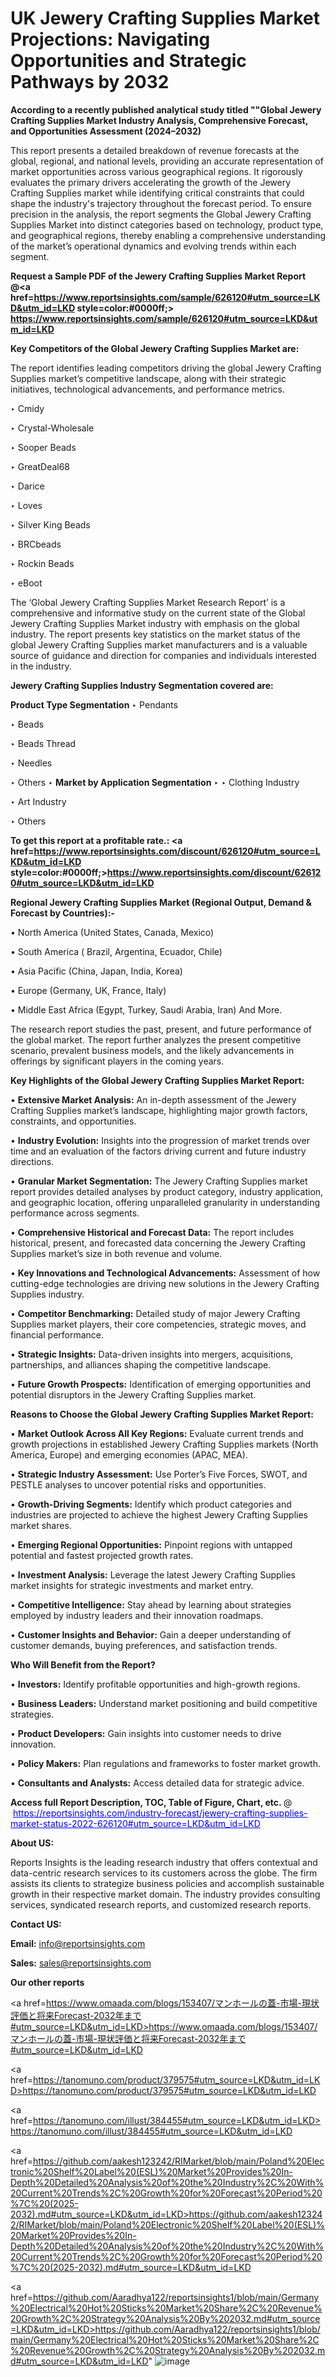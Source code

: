 # UK Jewery Crafting Supplies Market Projections: Navigating Opportunities and Strategic Pathways by 2032

<strong>According to a recently published analytical study titled ""Global Jewery Crafting Supplies Market Industry Analysis, Comprehensive Forecast, and Opportunities Assessment (2024–2032)</strong>

This report presents a detailed breakdown of revenue forecasts at the global, regional, and national levels, providing an accurate representation of market opportunities across various geographical regions. It rigorously evaluates the primary drivers accelerating the growth of the Jewery Crafting Supplies market while identifying critical constraints that could shape the industry's trajectory throughout the forecast period. To ensure precision in the analysis, the report segments the Global Jewery Crafting Supplies Market into distinct categories based on technology, product type, and geographical regions, thereby enabling a comprehensive understanding of the market’s operational dynamics and evolving trends within each segment.

<strong>Request a Sample PDF of the Jewery Crafting Supplies Market Report </strong><strong>@<a href=https://www.reportsinsights.com/sample/626120#utm_source=LKD&utm_id=LKD style=color:#0000ff;> https://www.reportsinsights.com/sample/626120#utm_source=LKD&utm_id=LKD</a></strong></font>

<strong>Key Competitors of the Global Jewery Crafting Supplies Market are:</strong>

The report identifies leading competitors driving the global Jewery Crafting Supplies market’s competitive landscape, along with their strategic initiatives, technological advancements, and performance metrics.

‣ Cmidy

‣ Crystal-Wholesale

‣ Sooper Beads

‣ GreatDeal68

‣ Darice

‣ Loves

‣ Silver King Beads

‣ BRCbeads

‣ Rockin Beads

‣ eBoot

The ‘Global Jewery Crafting Supplies Market Research Report’ is a comprehensive and informative study on the current state of the Global Jewery Crafting Supplies Market industry with emphasis on the global industry. The report presents key statistics on the market status of the global Jewery Crafting Supplies market manufacturers and is a valuable source of guidance and direction for companies and individuals interested in the industry.

<strong>Jewery Crafting Supplies Industry Segmentation covered are:</strong>

<strong>Product Type Segmentation</strong>
‣
Pendants

‣ Beads

‣ Beads Thread

‣ Needles

‣ Others
‣ 
<strong>Market by Application Segmentation</strong>
‣
‣  Clothing Industry

‣ Art Industry

‣ Others

<strong>To get this report at a profitable rate.: <a href=https://www.reportsinsights.com/discount/626120#utm_source=LKD&utm_id=LKD style=color:#0000ff;>https://www.reportsinsights.com/discount/626120#utm_source=LKD&utm_id=LKD</a></strong></font>

<strong>Regional Jewery Crafting Supplies Market (Regional Output, Demand &amp; Forecast by Countries):-</strong>

• North America (United States, Canada, Mexico)

• South America ( Brazil, Argentina, Ecuador, Chile)

• Asia Pacific (China, Japan, India, Korea)

• Europe (Germany, UK, France, Italy)

• Middle East Africa (Egypt, Turkey, Saudi Arabia, Iran) And More.

The research report studies the past, present, and future performance of the global market. The report further analyzes the present competitive scenario, prevalent business models, and the likely advancements in offerings by significant players in the coming years.

<strong>Key Highlights of the Global Jewery Crafting Supplies Market Report:</strong>

• <strong>Extensive Market Analysis:</strong> An in-depth assessment of the Jewery Crafting Supplies market’s landscape, highlighting major growth factors, constraints, and opportunities.

• <strong>Industry Evolution:</strong> Insights into the progression of market trends over time and an evaluation of the factors driving current and future industry directions.

• <strong>Granular Market Segmentation:</strong> The Jewery Crafting Supplies market report provides detailed analyses by product category, industry application, and geographic location, offering unparalleled granularity in understanding performance across segments.

• <strong>Comprehensive Historical and Forecast Data:</strong> The report includes historical, present, and forecasted data concerning the Jewery Crafting Supplies market’s size in both revenue and volume.

• <strong>Key Innovations and Technological Advancements:</strong> Assessment of how cutting-edge technologies are driving new solutions in the Jewery Crafting Supplies industry.

• <strong>Competitor Benchmarking:</strong> Detailed study of major Jewery Crafting Supplies market players, their core competencies, strategic moves, and financial performance.

• <strong>Strategic Insights:</strong> Data-driven insights into mergers, acquisitions, partnerships, and alliances shaping the competitive landscape.

• <strong>Future Growth Prospects:</strong> Identification of emerging opportunities and potential disruptors in the Jewery Crafting Supplies market.

<strong>Reasons to Choose the Global Jewery Crafting Supplies Market Report:</strong>

• <strong>Market Outlook Across All Key Regions:</strong> Evaluate current trends and growth projections in established Jewery Crafting Supplies markets (North America, Europe) and emerging economies (APAC, MEA).

• <strong>Strategic Industry Assessment:</strong> Use Porter’s Five Forces, SWOT, and PESTLE analyses to uncover potential risks and opportunities.

• <strong>Growth-Driving Segments:</strong> Identify which product categories and industries are projected to achieve the highest Jewery Crafting Supplies market shares.

• <strong>Emerging Regional Opportunities:</strong> Pinpoint regions with untapped potential and fastest projected growth rates.

• <strong>Investment Analysis:</strong> Leverage the latest Jewery Crafting Supplies market insights for strategic investments and market entry.

• <strong>Competitive Intelligence:</strong> Stay ahead by learning about strategies employed by industry leaders and their innovation roadmaps.

• <strong>Customer Insights and Behavior:</strong> Gain a deeper understanding of customer demands, buying preferences, and satisfaction trends.

<strong>Who Will Benefit from the Report?</strong>

• <strong>Investors:</strong> Identify profitable opportunities and high-growth regions.

• <strong>Business Leaders:</strong> Understand market positioning and build competitive strategies.

• <strong>Product Developers:</strong> Gain insights into customer needs to drive innovation.

• <strong>Policy Makers:</strong> Plan regulations and frameworks to foster market growth.

• <strong>Consultants and Analysts:</strong> Access detailed data for strategic advice.
</ul>
<strong>Access full Report Description, TOC, Table of Figure, Chart, etc. </strong>@  <a href=https://reportsinsights.com/industry-forecast/jewery-crafting-supplies-market-status-2022-626120#utm_source=LKD&utm_id=LKD style=color:#0000ff;>https://reportsinsights.com/industry-forecast/jewery-crafting-supplies-market-status-2022-626120#utm_source=LKD&utm_id=LKD</a></font>

<strong><strong>About US</strong>:</strong>

Reports Insights is the leading research industry that offers contextual and data-centric research services to its customers across the globe. The firm assists its clients to strategize business policies and accomplish sustainable growth in their respective market domain. The industry provides consulting services, syndicated research reports, and customized research reports.

<strong>Contact US:</strong>

<p class=""""><b>Email:</b> <a href=mailto:info@reportsinsights.com>info@reportsinsights.com</a></p>
<p class=""""><b>Sales:</b> <a href=mailto:sales@reportsinsights.com>sales@reportsinsights.com</a></p>

<strong>Our other reports</strong>

<a href=https://www.omaada.com/blogs/153407/マンホールの蓋-市場-現状評価と将来Forecast-2032年まで#utm_source=LKD&utm_id=LKD>https://www.omaada.com/blogs/153407/マンホールの蓋-市場-現状評価と将来Forecast-2032年まで#utm_source=LKD&utm_id=LKD</a>

<a href=https://tanomuno.com/product/379575#utm_source=LKD&utm_id=LKD>https://tanomuno.com/product/379575#utm_source=LKD&utm_id=LKD</a>

<a href=https://tanomuno.com/illust/384455#utm_source=LKD&utm_id=LKD>https://tanomuno.com/illust/384455#utm_source=LKD&utm_id=LKD</a>

<a href=https://github.com/aakesh123242/RIMarket/blob/main/Poland%20Electronic%20Shelf%20Label%20(ESL)%20Market%20Provides%20In-Depth%20Detailed%20Analysis%20of%20the%20Industry%2C%20With%20Current%20Trends%2C%20Growth%20for%20Forecast%20Period%20%7C%20(2025-2032).md#utm_source=LKD&utm_id=LKD>https://github.com/aakesh123242/RIMarket/blob/main/Poland%20Electronic%20Shelf%20Label%20(ESL)%20Market%20Provides%20In-Depth%20Detailed%20Analysis%20of%20the%20Industry%2C%20With%20Current%20Trends%2C%20Growth%20for%20Forecast%20Period%20%7C%20(2025-2032).md#utm_source=LKD&utm_id=LKD</a>

<a href=https://github.com/Aaradhya122/reportsinsights1/blob/main/Germany%20Electrical%20Hot%20Sticks%20Market%20Share%2C%20Revenue%20Growth%2C%20Strategy%20Analysis%20By%202032.md#utm_source=LKD&utm_id=LKD>https://github.com/Aaradhya122/reportsinsights1/blob/main/Germany%20Electrical%20Hot%20Sticks%20Market%20Share%2C%20Revenue%20Growth%2C%20Strategy%20Analysis%20By%202032.md#utm_source=LKD&utm_id=LKD</a>"
![image](https://github.com/user-attachments/assets/94abe078-bf05-4435-ac7e-f60c3962ccf6)
